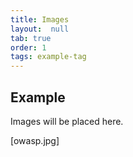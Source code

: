 ```yaml
---
title: Images
layout:  null
tab: true
order: 1
tags: example-tag
---
```


## Example

Images will be placed here.

[owasp.jpg]
